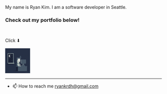 
My name is Ryan Kim. 
I am a software developer in Seattle.

### Check out my portfolio below!
<br>

Click ⬇<br><br>
<a href="https://ryankrdh.surge.sh/" target="_blank">
<img src="assets/programmer1.gif" alt="Click to go to my portfolio" width="80" height="80">
</a>

---

- 📫 How to reach me ryankrdh@gmail.com

  
<!---
ryankrdh/ryankrdh is a ✨ special ✨ repository because its `README.md` (this file) appears on your GitHub profile.
You can click the Preview link to take a look at your changes.
--->

